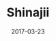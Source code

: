 ---
title: "Shinajii"
date: 2017-03-23
publishdate: 2017-03-24

domain:
  - name: "shinajii.com"
    hosting: "gmail"
    email:
    - name: "4As Penang Chapter"
      email: "4as@shinajii.com"
      status: "Active"
      login: "2019/06/12 20:28:54"
      usage: "0.56"
    - name: "Accountant  -"
      email: "acct@shinajii.com"
      status: "Active"
      login: "2022/05/24 18:45:08"
      usage: "0.13"
    - name: "Adrian  Internal"
      email: "adrianloh@shinajii.com"
      status: "Active"
      login: "2022/01/24 23:56:25"
      usage: "13.49"
    - name: "Adrian  Loh"
      email: "adrianlby@shinajii.com"
      status: "Active"
      login: "2022/05/23 20:05:22"
      usage: "58.2"
    - name: "Adrian  1"
      email: "adrian1@shinajii.com"
      status: "Active"
      login: "2022/05/24 17:56:21"
      usage: "0.03"
    - name: "Anis  Nabila"
      email: "anisnabila@shinajii.com"
      status: "Active"
      login: "2022/04/28 19:21:25"
      usage: "0.35"
    - name: "asas  dunia"
      email: "asasduniafb@shinajii.com"
      status: "Active"
      login: "2019/03/01 19:03:19"
      usage: "0.0"
    - name: "Choon Kheng Lee"
      email: "lckheng@shinajii.com"
      status: "Active"
      login: "2022/05/23 01:59:18"
      usage: "2.18"
    - name: "facebook  -"
      email: "facebook@shinajii.com"
      status: "Active"
      login: "2021/12/03 23:15:33"
      usage: "0.23"
    - name: "Farhan  Internal"
      email: "far@shinajii.com"
      status: "Active"
      login: "2022/04/20 18:50:04"
      usage: "13.26"
    - name: "farhan  -"
      email: "farhan@shinajii.com"
      status: "Active"
      login: "2022/05/19 19:50:04"
      usage: "28.49"
    - name: "Farhan  -"
      email: "paan@shinajii.com"
      status: "Active"
      login: "2021/08/21 03:24:49"
      usage: "14.77"
    - name: "Fish  -"
      email: "fish96@shinajii.com"
      status: "Active"
      login: "2022/05/24 20:44:10"
      usage: "9.98"
    - name: "Fish Lim  2"
      email: "fishlim2@shinajii.com"
      status: "Active"
      login: "2021/12/06 19:16:21"
      usage: "0.03"
    - name: "Guan Foong  Foo"
      email: "guanfoong@shinajii.com"
      status: "Active"
      login: "2022/05/16 19:09:16"
      usage: "40.66"
    - name: "Hana  Kassim"
      email: "hanakassim@shinajii.com"
      status: "Active"
      login: "2022/05/23 06:03:09"
      usage: "11.72"
    - name: "Hana  Kassim"
      email: "hana@shinajii.com"
      status: "Active"
      login: "2021/12/14 22:20:02"
      usage: "0.01"
    - name: "Hashtek inc"
      email: "Hashtek@shinajii.com"
      status: "Active"
      login: "2022/01/16 23:52:36"
      usage: "0.43"
    - name: "Jia En  Lee"
      email: "jiaen@shinajii.com"
      status: "Active"
      login: "2022/05/22 20:10:11"
      usage: "0.12"
    - name: "Jia Yi  Lim"
      email: "jylim@shinajii.com"
      status: "Active"
      login: "2022/05/18 23:18:51"
      usage: "1.01"
    - name: "Kai Li  -"
      email: "kaili@shinajii.com"
      status: "Active"
      login: "2022/05/16 18:57:52"
      usage: "9.03"
    - name: "Kai Li  Internal"
      email: "kailin@shinajii.com"
      status: "Active"
      login: "2022/05/12 02:15:44"
      usage: "1.71"
    - name: "Ken Soon"
      email: "kensoon@shinajii.com"
      status: "Active"
      login: "2022/05/17 20:37:37"
      usage: "6.94"
    - name: "Ker Yin Lee"
      email: "keryin@shinajii.com"
      status: "Active"
      login: "2022/05/19 19:50:04"
      usage: "9.33"
    - name: "khoo  -"
      email: "khoo@shinajii.com"
      status: "Active"
      login: "2020/02/11 17:03:40"
      usage: "10.86"
    - name: "kk  lau"
      email: "kklau@shinajii.com"
      status: "Active"
      login: "2018/12/10 18:34:47"
      usage: "13.58"
    - name: "Koay  Zi Wei"
      email: "ziweikoay@shinajii.com"
      status: "Active"
      login: "2022/05/22 23:10:08"
      usage: "0.56"
    - name: "Mabel Ng"
      email: "mabelng@shinajii.com"
      status: "Active"
      login: "2021/11/11 17:42:53"
      usage: "9.89"
    - name: "mabelng archive2"
      email: "mabelng.archive2@shinajii.com"
      status: "Active"
      login: "2017/07/18 01:29:36"
      usage: "13.83"
    - name: "mabelng archive"
      email: "mabelng.archive@shinajii.com"
      status: "Active"
      login: "2017/07/18 01:29:44"
      usage: "12.91"
    - name: "mabelng archive1"
      email: "mabelng.archive1@shinajii.com"
      status: "Active"
      login: "2017/07/18 01:29:45"
      usage: "8.63"
    - name: "Muhammad Hafiz  Azami"
      email: "hafiz@shinajii.com"
      status: "Active"
      login: "2022/05/22 18:29:58"
      usage: "2.47"
    - name: "noreply 3"
      email: "noreply3@shinajii.com"
      status: "Active"
      login: "2019/01/01 08:18:26"
      usage: "0.02"
    - name: "noreply 5"
      email: "noreply5@shinajii.com"
      status: "Active"
      login: "2019/11/29 00:07:18"
      usage: "0.03"
    - name: "noreply 0"
      email: "noreply0@shinajii.com"
      status: "Active"
      login: "2018/12/29 23:52:22"
      usage: "0.03"
    - name: "noreply -"
      email: "noreply@shinajii.com"
      status: "Active"
      login: "2019/01/17 23:55:10"
      usage: "0.02"
    - name: "noreply 1"
      email: "noreply1@shinajii.com"
      status: "Active"
      login: "2018/12/28 00:47:54"
      usage: "0.02"
    - name: "noreply 7"
      email: "noreply7@shinajii.com"
      status: "Active"
      login: "2019/11/18 03:07:37"
      usage: "0.02"
    - name: "noreply 8"
      email: "noreply8@shinajii.com"
      status: "Active"
      login: "2018/12/25 21:15:00"
      usage: "0.05"
    - name: "noreply 6"
      email: "noreply6@shinajii.com"
      status: "Active"
      login: "2020/01/22 08:37:23"
      usage: "0.03"
    - name: "noreply 2"
      email: "noreply2@shinajii.com"
      status: "Active"
      login: "2020/01/01 17:08:17"
      usage: "0.03"
    - name: "noreply 4"
      email: "noreply4@shinajii.com"
      status: "Active"
      login: "2019/01/01 12:29:37"
      usage: "0.03"
    - name: "Ooi Surteen"
      email: "ooi.surteen@shinajii.com"
      status: "Active"
      login: "2022/05/12 00:42:00"
      usage: "2.44"
    - name: "Shinajii  Customer Service"
      email: "custservice@shinajii.com"
      status: "Active"
      login: "2021/06/24 19:05:30"
      usage: "0.0"
    - name: "Shinajii  Adwords"
      email: "adwords@shinajii.com"
      status: "Active"
      login: "2018/06/27 21:50:17"
      usage: "0.0"
    - name: "Siti Nuraishah  Jalil"
      email: "aishah@shinajii.com"
      status: "Active"
      login: "2021/11/23 23:57:39"
      usage: "5.87"
    - name: "Steve Mak"
      email: "stevemak@shinajii.com"
      status: "Active"
      login: "2022/05/18 20:23:31"
      usage: "2.77"
    - name: "support -"
      email: "support@shinajii.com"
      status: "Active"
      login: "2021/04/11 18:42:50"
      usage: "0.44"
    - name: "yt  yeoh"
      email: "ytyeoh@shinajii.com"
      status: "Active"
      login: "2022/05/25 21:32:59"
      usage: "1.1"
---